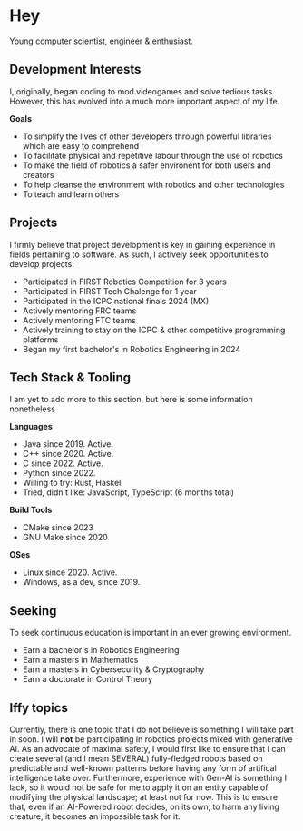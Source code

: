 # Hey
Young computer scientist, engineer & enthusiast.

## Development Interests
I, originally, began coding to mod videogames and solve tedious tasks.
However, this has evolved into a much more important aspect of my life.

**Goals**
- To simplify the lives of other developers through powerful libraries which are easy to comprehend
- To facilitate physical and repetitive labour through the use of robotics
- To make the field of robotics a safer environent for both users and creators
- To help cleanse the environment with robotics and other technologies
- To teach and learn others

## Projects
I firmly believe that project development is key in gaining experience in fields pertaining to software.
As such, I actively seek opportunities to develop projects.

- Participated in FIRST Robotics Competition for 3 years
- Participated in FIRST Tech Chalenge for 1 year
- Participated in the ICPC national finals 2024 (MX)
- Actively mentoring FRC teams
- Actively mentoring FTC teams
- Actively training to stay on the ICPC & other competitive programming platforms
- Began my first bachelor's in Robotics Engineering in 2024

## Tech Stack & Tooling
I am yet to add more to this section, but here is some information nonetheless

**Languages**
- Java since 2019. Active.
- C++ since 2020. Active.
- C since 2022. Active.
- Python since 2022.
- Willing to try: Rust, Haskell
- Tried, didn't like: JavaScript, TypeScript (6 months total)

**Build Tools**
- CMake since 2023
- GNU Make since 2020

**OSes**
- Linux since 2020. Active.
- Windows, as a dev, since 2019.

## Seeking
To seek continuous education is important in an ever growing environment.

- Earn a bachelor's in Robotics Engineering
- Earn a masters in Mathematics
- Earn a masters in Cybersecurity & Cryptography
- Earn a doctorate in Control Theory

## Iffy topics
Currently, there is one topic that I do not believe is something I will take part in soon.
I will **not** be participating in robotics projects mixed with generative AI.
As an advocate of maximal safety, I would first like to ensure that I can create several (and I mean SEVERAL) fully-fledged robots based on predictable and well-known patterns before having any form of artifical intelligence take over.
Furthermore, experience with Gen-AI is something I lack, so it would not be safe for me to apply it on an entity capable of modifying the physical landscape; at least not for now.
This is to ensure that, even if an AI-Powered robot decides, on its own, to harm any living creature, it becomes an impossible task for it.
